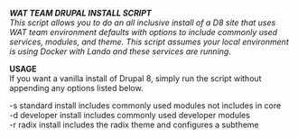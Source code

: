 ***WAT TEAM DRUPAL INSTALL SCRIPT***  
*This script allows you to do an all inclusive install of a D8 site that uses WAT team environment defaults with options to include commonly used services, modules, and theme. This script assumes your local environment is using Docker with Lando and these services are running.*  

**USAGE**  
If you want a vanilla install of Drupal 8, simply run the script without appending any options listed below.  

-s standard install includes commonly used modules not includes in core  
-d developer install includes commonly used developer modules  
-r radix install includes the radix theme and configures a subtheme  
